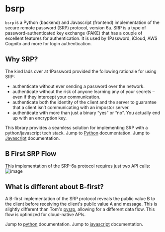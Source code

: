 # bsrp
`bsrp` is a Python (backend) and Javascript (frontend) implementation of the secure remote password (SRP) protocol, version 6a.
SRP is a type of password-authenticated key exchange (PAKE) that has a couple of excellent features for authentication.
It is used by 1Password, iCloud, AWS Cognito and more for login authentication.

## Why SRP?
The kind lads over at 1Password provided the following rationale for using SRP:
- authenticate without ever sending a password over the network.
- authenticate without the risk of anyone learning any of your secrets – even if they intercept your communication.
- authenticate both the identity of the client and the server to guarantee that a client isn’t communicating with an impostor server.
- authenticate with more than just a binary “yes” or “no”. You actually end up with an encryption key.

This library provides a seamless solution for implementing SRP with a python/javascript tech stack.
Jump to [Python](https://github.com/abehoffman/bsrp/tree/main/python#readme) documentation.
Jump to [Javascript](https://github.com/abehoffman/bsrp/tree/main/javascript#readme) documentation.


## B First SRP Flow
This implementation of the SRP-6a protocol requires just two API calls:
![image](https://user-images.githubusercontent.com/53541863/111525037-c1809780-8722-11eb-8111-db700a05f1c1.png)


## What is different about B-first?
A B-first implementation of the SRP protocol reveals the public value B to the client before receiving the client's public value A and message. This is slightly different than Tom's [pysrp](https://github.com/cocagne/pysrp), allowing for a different data flow. This flow is optimized for cloud-native APIs.


Jump to [python](https://github.com/abehoffman/bsrp/tree/main/python#readme) documentation.
Jump to [javascript](https://github.com/abehoffman/bsrp/tree/main/javascript#readme) documentation.
